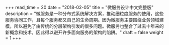 +++
read_time = 20
date = "2018-02-05"
title = "微服务设计中文完整版"
description = "微服务是一种分布式系统解决方案，推动细粒度服务的使用，这些服务协同工作，且每个服务都又自己的生命周期。因为微服务主要围绕业务领域建模，所以避免了由传统的分层架构引发的很多问题。微服务也整合了过去十年来的新概念和技术，因此得以避开许多面向服务的架构的陷阱。" 
draft = false
weight = 1
+++


<iframe frameborder="0" scrolling="no" id="frame-preview"  width="100%"></iframe>


<script type="text/javascript">

//更改iframe高度
function changeHeight(){
    document.getElementById('frame-preview').height=document.documentElement.clientHeight-10;
};

window.onload = function () {
    var urlFile = "https://os-qingdao.oss-cn-qingdao.aliyuncs.com/data/unionpay/%E8%B5%84%E6%96%99%E6%96%87%E6%A1%A3/%E5%9B%BE%E4%B9%A6/%E6%93%8D%E4%BD%9C%E7%B3%BB%E7%BB%9F/think-os.pdf";
    var url = "http://preview.bugjc.com:8012/onlinePreview?url="+urlFile;
    
    var iframeDom = document.getElementById('frame-preview');
    iframeDom.src = url;
    changeHeight(iframeDom);
};

window.onresize = function(){
    changeHeight();
};

</script>



